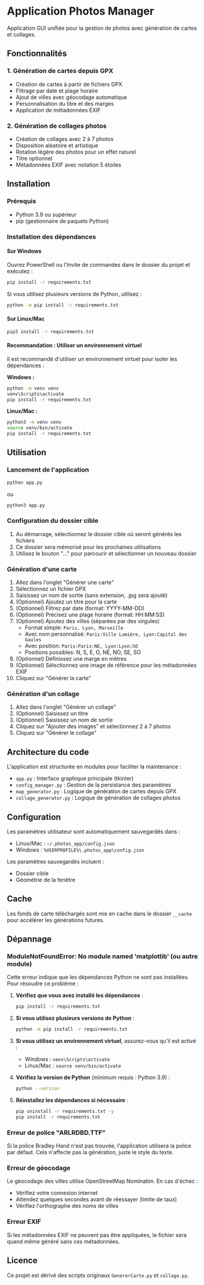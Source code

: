 # Application Photos Manager

Application GUI unifiée pour la gestion de photos avec génération de cartes et collages.

## Fonctionnalités

### 1. Génération de cartes depuis GPX
- Création de cartes à partir de fichiers GPX
- Filtrage par date et plage horaire
- Ajout de villes avec géocodage automatique
- Personnalisation du titre et des marges
- Application de métadonnées EXIF

### 2. Génération de collages photos
- Création de collages avec 2 à 7 photos
- Disposition aléatoire et artistique
- Rotation légère des photos pour un effet naturel
- Titre optionnel
- Métadonnées EXIF avec notation 5 étoiles

## Installation

### Prérequis
- Python 3.9 ou supérieur
- pip (gestionnaire de paquets Python)

### Installation des dépendances

#### Sur Windows

Ouvrez PowerShell ou l'Invite de commandes dans le dossier du projet et exécutez :

```bash
pip install -r requirements.txt
```

Si vous utilisez plusieurs versions de Python, utilisez :

```bash
python -m pip install -r requirements.txt
```

#### Sur Linux/Mac

```bash
pip3 install -r requirements.txt
```

#### Recommandation : Utiliser un environnement virtuel

Il est recommandé d'utiliser un environnement virtuel pour isoler les dépendances :

**Windows :**
```bash
python -m venv venv
venv\Scripts\activate
pip install -r requirements.txt
```

**Linux/Mac :**
```bash
python3 -m venv venv
source venv/bin/activate
pip install -r requirements.txt
```

## Utilisation

### Lancement de l'application

```bash
python app.py
```

ou

```bash
python3 app.py
```

### Configuration du dossier cible

1. Au démarrage, sélectionnez le dossier cible où seront générés les fichiers
2. Ce dossier sera mémorisé pour les prochaines utilisations
3. Utilisez le bouton "..." pour parcourir et sélectionner un nouveau dossier

### Génération d'une carte

1. Allez dans l'onglet "Générer une carte"
2. Sélectionnez un fichier GPX
3. Saisissez un nom de sortie (sans extension, .jpg sera ajouté)
4. (Optionnel) Ajoutez un titre pour la carte
5. (Optionnel) Filtrez par date (format: YYYY-MM-DD)
6. (Optionnel) Précisez une plage horaire (format: HH:MM:SS)
7. (Optionnel) Ajoutez des villes (séparées par des virgules)
   - Format simple: `Paris, Lyon, Marseille`
   - Avec nom personnalisé: `Paris:Ville Lumière, Lyon:Capital des Gaules`
   - Avec position: `Paris:Paris:NE, Lyon:Lyon:SO`
   - Positions possibles: N, S, E, O, NE, NO, SE, SO
8. (Optionnel) Définissez une marge en mètres
9. (Optionnel) Sélectionnez une image de référence pour les métadonnées EXIF
10. Cliquez sur "Générer la carte"

### Génération d'un collage

1. Allez dans l'onglet "Générer un collage"
2. (Optionnel) Saisissez un titre
3. (Optionnel) Saisissez un nom de sortie
4. Cliquez sur "Ajouter des images" et sélectionnez 2 à 7 photos
5. Cliquez sur "Générer le collage"

## Architecture du code

L'application est structurée en modules pour faciliter la maintenance :

- `app.py` : Interface graphique principale (tkinter)
- `config_manager.py` : Gestion de la persistance des paramètres
- `map_generator.py` : Logique de génération de cartes depuis GPX
- `collage_generator.py` : Logique de génération de collages photos

## Configuration

Les paramètres utilisateur sont automatiquement sauvegardés dans :
- Linux/Mac : `~/.photos_app/config.json`
- Windows : `%USERPROFILE%\.photos_app\config.json`

Les paramètres sauvegardés incluent :
- Dossier cible
- Géométrie de la fenêtre

## Cache

Les fonds de carte téléchargés sont mis en cache dans le dossier `__cache` pour accélérer les générations futures.

## Dépannage

### ModuleNotFoundError: No module named 'matplotlib' (ou autre module)

Cette erreur indique que les dépendances Python ne sont pas installées. Pour résoudre ce problème :

1. **Vérifiez que vous avez installé les dépendances** :
   ```bash
   pip install -r requirements.txt
   ```

2. **Si vous utilisez plusieurs versions de Python** :
   ```bash
   python -m pip install -r requirements.txt
   ```

3. **Si vous utilisez un environnement virtuel**, assurez-vous qu'il est activé :
   - Windows : `venv\Scripts\activate`
   - Linux/Mac : `source venv/bin/activate`

4. **Vérifiez la version de Python** (minimum requis : Python 3.9) :
   ```bash
   python --version
   ```

5. **Réinstallez les dépendances si nécessaire** :
   ```bash
   pip uninstall -r requirements.txt -y
   pip install -r requirements.txt
   ```

### Erreur de police "ARLRDBD.TTF"
Si la police Bradley Hand n'est pas trouvée, l'application utilisera la police par défaut. Cela n'affecte pas la génération, juste le style du texte.

### Erreur de géocodage
Le géocodage des villes utilise OpenStreetMap Nominatim. En cas d'échec :
- Vérifiez votre connexion internet
- Attendez quelques secondes avant de réessayer (limite de taux)
- Vérifiez l'orthographe des noms de villes

### Erreur EXIF
Si les métadonnées EXIF ne peuvent pas être appliquées, le fichier sera quand même généré sans ces métadonnées.

## Licence

Ce projet est dérivé des scripts originaux `GenererCarte.py` et `collage.py`.
